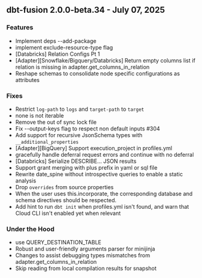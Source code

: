 ## dbt-fusion 2.0.0-beta.34 - July 07, 2025

### Features

- Implement deps --add-package
- implement exclude-resource-type flag
- [Databricks] Relation Configs Pt 1
- [Adapter][Snowflake/Bigquery/Databricks] Return empty columns list if relation is missing in adapter.get_columns_in_relation
- Reshape schemas to consolidate node specific configurations as attributes

### Fixes

- Restrict `log-path` to `logs` and `target-path` to `target`
- none is not iterable
- Remove the out of sync lock file
- Fix --output-keys flag to respect non default inputs #304
- Add support for recursive JsonSchema types with `__additional_properties`
- [Adapter][BigQuery] Support execution_project in profiles.yml
- gracefully handle deferral request errors and continue with no deferral
- [Databricks] Serialize DESCRIBE... JSON results
- Support grant merging with plus prefix in yaml or sql file
- Rewrite date_spine without introspective queries to enable a static analysis
- Drop `overrides` from source properties
- When the user uses this.incorporate, the corresponding database and schema directives should be respected.
- Add hint to run `dbt init` when profiles.yml isn't found, and warn that Cloud CLI isn't enabled yet when relevant

### Under the Hood

- use QUERY_DESTINATION_TABLE
- Robust and user-friendly arguments parser for minijinja
- Changes to assist debugging types mismatches from adapter.get_columns_in_relation
- Skip reading from local compilation results for snapshot
